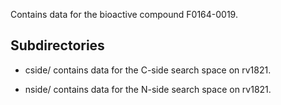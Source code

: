 Contains data for the bioactive compound F0164-0019.

## Subdirectories

- cside/ contains data for the C-side search space on rv1821.

- nside/ contains data for the N-side search space on rv1821.

